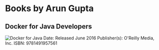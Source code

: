# Books by Arun Gupta

## Docker for Java Developers

![Docker for Java](docker-for-java-devs.jpeg)
Date: Released June 2016
Publisher(s): O'Reilly Media, Inc.
ISBN: 9781491957561


